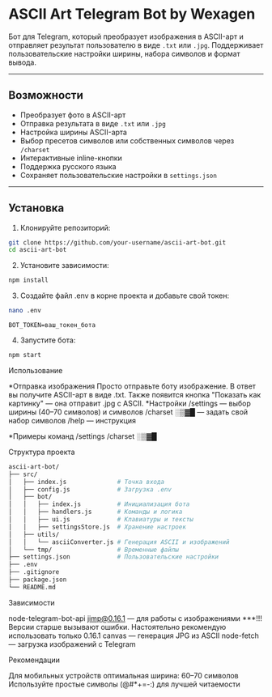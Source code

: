 # ASCII Art Telegram Bot by Wexagen

Бот для Telegram, который преобразует изображения в ASCII-арт и отправляет результат пользователю в виде `.txt` или `.jpg`. Поддерживает пользовательские настройки ширины, набора символов и формат вывода.

---

## Возможности

- Преобразует фото в ASCII-арт
- Отправка результата в виде `.txt` или `.jpg`
- Настройка ширины ASCII-арта 
- Выбор пресетов символов или собственных символов через `/charset`
- Интерактивные inline-кнопки
- Поддержка русского языка
- Сохраняет пользовательские настройки в `settings.json`

---

## Установка

1. Клонируйте репозиторий:

```bash
git clone https://github.com/your-username/ascii-art-bot.git
cd ascii-art-bot
```
2. Установите зависимости:
```bash
npm install
```
3. Создайте файл .env в корне проекта и добавьте свой токен:

```bash
nano .env
```
```env
BOT_TOKEN=ваш_токен_бота
```
4. Запустите бота:
```bash
npm start
```
Использование

*Отправка изображения
Просто отправьте боту изображение.
В ответ вы получите ASCII-арт в виде .txt.
Также появится кнопка "Показать как картинку" — она отправит .jpg с ASCII.
*Настройки
/settings — выбор ширины (40–70 символов) и символов
/charset ░▒▓█ — задать свой набор символов
/help — инструкция

*Примеры команд
/settings
/charset ░▒▓█

Структура проекта

```bash
ascii-art-bot/
├── src/
│   ├── index.js              # Точка входа
│   ├── config.js             # Загрузка .env
│   ├── bot/
│   │   ├── index.js          # Инициализация бота
│   │   ├── handlers.js       # Команды и логика
│   │   ├── ui.js             # Клавиатуры и тексты
│   │   ├── settingsStore.js  # Хранение настроек
│   ├── utils/
│   │   └── asciiConverter.js # Генерация ASCII и изображений
│   └── tmp/                  # Временные файлы
├── settings.json             # Пользовательские настройки 
├── .env
├── .gitignore
├── package.json
└── README.md
```

Зависимости

node-telegram-bot-api
jimp@0.16.1 — для работы с изображениями ***!!! Версии старше вызывают ошибки. Настоятельно рекомендую использовать только 0.16.1
canvas — генерация JPG из ASCII
node-fetch — загрузка изображений с Telegram


Рекомендации

Для мобильных устройств оптимальная ширина: 60–70 символов
Используйте простые символы (@#*+=-:) для лучшей читаемости


